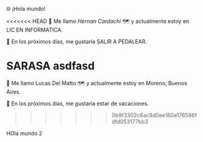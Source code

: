 🌐 ¡Hola mundo!

<<<<<<< HEAD
👋 Me llamo _Hernan Cardachi_
🗺️ y actualmente estoy en LIC EN INFORMATICA.

📆 En los próximos días, me gustaría SALIR A PEDALEAR.

SARASA
asdfasd
=======
👋 Me llamo Lucas Del Matto
🗺️ y actualmente estoy en Moreno, Buenos Aires.

📆 En los próximos días, me gustaría estar de vacaciones.
>>>>>>> 0b9f3302c6ac9d0ee160e176596fdfd053177bb3



HOla mundo 2
